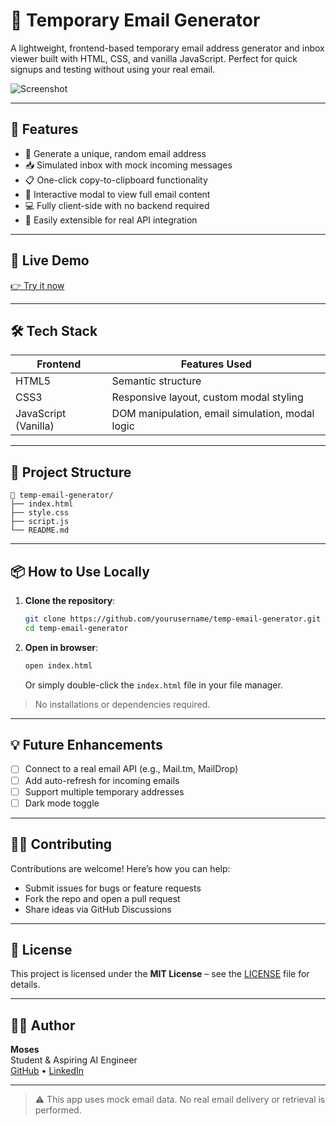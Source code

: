 
# 📨 Temporary Email Generator

A lightweight, frontend-based temporary email address generator and inbox viewer built with HTML, CSS, and vanilla JavaScript. Perfect for quick signups and testing without using your real email.

![Screenshot](![image](https://github.com/user-attachments/assets/6fe5dc24-70e1-473b-8de6-67c7ad5cd044))


---

## 🔧 Features

- 🔐 Generate a unique, random email address
- 📥 Simulated inbox with mock incoming messages
- 📋 One-click copy-to-clipboard functionality
- 📨 Interactive modal to view full email content
- 💻 Fully client-side with no backend required
- 🧪 Easily extensible for real API integration

---

## 🚀 Live Demo

[👉 Try it now](https://your-live-demo-link.com)

---

## 🛠️ Tech Stack

| Frontend | Features Used |
|----------|----------------|
| HTML5    | Semantic structure |
| CSS3     | Responsive layout, custom modal styling |
| JavaScript (Vanilla) | DOM manipulation, email simulation, modal logic |

---

## 📂 Project Structure

```
📁 temp-email-generator/
├── index.html
├── style.css
├── script.js
└── README.md
```

---

## 📦 How to Use Locally

1. **Clone the repository**:
   ```bash
   git clone https://github.com/yourusername/temp-email-generator.git
   cd temp-email-generator
   ```

2. **Open in browser**:
   ```bash
   open index.html
   ```
   Or simply double-click the `index.html` file in your file manager.

> No installations or dependencies required.

---

## 💡 Future Enhancements

- [ ] Connect to a real email API (e.g., Mail.tm, MailDrop)
- [ ] Add auto-refresh for incoming emails
- [ ] Support multiple temporary addresses
- [ ] Dark mode toggle

---

## 🧑‍💻 Contributing

Contributions are welcome! Here’s how you can help:

- Submit issues for bugs or feature requests
- Fork the repo and open a pull request
- Share ideas via GitHub Discussions

---

## 📄 License

This project is licensed under the **MIT License** – see the [LICENSE](LICENSE) file for details.

---

## 🙋‍♂️ Author

**Moses**  
Student & Aspiring AI Engineer  
[GitHub](https://github.com/mosesfdo) • [LinkedIn](https://linkedin.com/in/mosesfdo)

---

> ⚠️ This app uses mock email data. No real email delivery or retrieval is performed.
